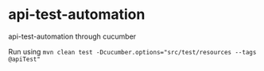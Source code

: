 # api-test-automation
api-test-automation through cucumber

Run using `mvn clean test -Dcucumber.options="src/test/resources --tags @apiTest"`
